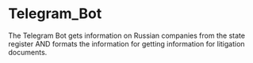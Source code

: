 # Telegram_Bot
The Telegram Bot gets information on Russian companies from the state register AND formats the information for getting information for litigation documents.
